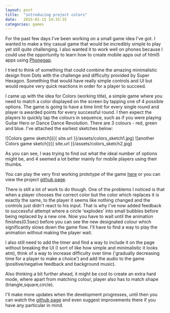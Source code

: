 ```yaml
---
layout: post
title:  "introducing project colors"
date:   2015-03-15 19:35:35
categories: games
---
```

For the past few days I've been working on a small game idea I've got. I wanted to make a tiny casual game that would be incredibly simple to play yet still quite challenging. I also wanted it to work well on phones because I could use the opportunity to learn how to create mobile apps out of html5 apps using [Phonegap](http://phonegap.com/).

I tried to think of something that could combine the amazing minimalistic design from Dots with the challenge and difficulty provided by Super Hexagon.
Something that would have really simple controls and UI but would require very quick reactions in order for a player to succeed.

I came up with the idea for Colors (working title), a simple game where you need to match a color displayed on the screen by tapping one of 4 possible options. The game is going to have a time limit for every single round and player is awarded points for every successful round. I then expect the players to quickly tap the colours in sequence, such as if you were playing Guitar Hero or Dance Dance Revolution. There are 3 colours - red, green and blue. I've attached the earliest sketches below:

![Colors game sketch]({{ site.url }}/assets/colors_sketch1.jpg)
![another Colors game sketch]({{ site.url }}/assets/colors_sketch2.jpg)

As you can see, I was trying to find out what the ideal number of options might be, and 4 seemed a lot better mainly for mobile players using their thumbs.

You can play the very first working prototype of the game [here](http://jakubslaby.net/colors/) or you can view the project [github page](https://github.com/jakubsl/colors).

There is still a lot of work to do though. One of the problems I noticed is that when a player chooses the correct color but the color which replaces it is exactly the same, to the player it seems like nothing changed and the controls just didn't react to his input. That is why I've now added feedback to successful attempt where a circle 'explodes' into small bubbles before being replaced by a new one. Now you have to wait until the animation finishes(0.5sec) before you can see the new designated colour which significantly slows down the game flow. I'll have to find a way to play the animation without making the player wait.

I also still need to add the timer and find a way to include it on the page without breaking the UI (I sort of like how simple and minimalistic it looks atm), think of a way to increase difficulty over time ('gradually decreasing time for a player to make a choice') and add the audio to the game (positive/negative feedback and background music).

Also thinking a bit further ahead, it might be cool to create an extra hard mode, where apart from matching colour, player also has to match shape (triangle,square,circle).

I'll make more updates when the development progresses, until then you can watch the [github page](https://github.com/jakubsl/colors) and even suggest improvements there if you have any particular in mind.